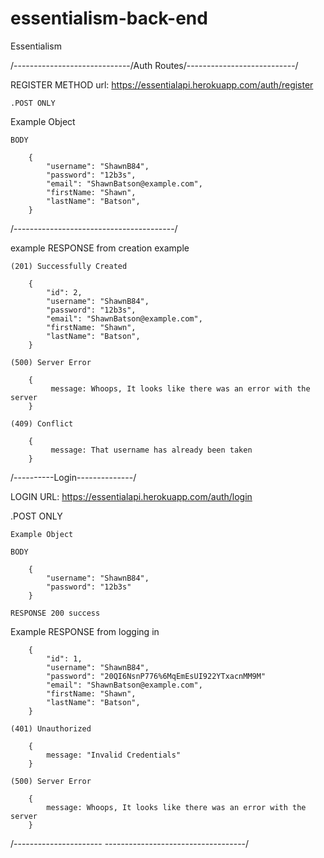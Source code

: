 # essentialism-back-end

Essentialism

/-----------------------------/Auth Routes/---------------------------/

REGISTER METHOD url: https://essentialapi.herokuapp.com/auth/register

    .POST ONLY

Example Object

    BODY

        {
            "username": "ShawnB84",
            "password": "12b3s",
            "email": "ShawnBatson@example.com",
            "firstName: "Shawn",
            "lastName": "Batson",
        }

/----------------------------------------/

example RESPONSE from creation example

    (201) Successfully Created

        {
            "id": 2,
            "username": "ShawnB84",
            "password": "12b3s",
            "email": "ShawnBatson@example.com",
            "firstName: "Shawn",
            "lastName": "Batson",
        }

    (500) Server Error

        {
             message: Whoops, It looks like there was an error with the server
        }

    (409) Conflict

        {
             message: That username has already been taken
        }

/----------Login--------------/

LOGIN URL: https://essentialapi.herokuapp.com/auth/login

.POST ONLY

    Example Object

    BODY

        {
            "username": "ShawnB84",
            "password": "12b3s"
        }

    RESPONSE 200 success

Example RESPONSE from logging in

        {
            "id": 1,
            "username": "ShawnB84",
            "password": "20QI6NsnP776%6MqEmEsUI922YTxacnMM9M"
            "email": "ShawnBatson@example.com",
            "firstName: "Shawn",
            "lastName": "Batson",
        }

    (401) Unauthorized

        {
            message: "Invalid Credentials"
        }

    (500) Server Error

        {
            message: Whoops, It looks like there was an error with the server
        }

/---------------------- -----------------------------------/

